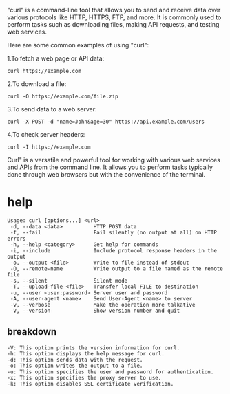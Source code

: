 "curl" is a command-line tool that allows you to send and receive data over various protocols like HTTP, HTTPS, FTP, and more. It is commonly used to perform tasks such as downloading files, making API requests, and testing web services.

Here are some common examples of using "curl":

1.To fetch a web page or API data:

```
curl https://example.com
```

2.To download a file:

```
curl -O https://example.com/file.zip
```

3.To send data to a web server:

```
curl -X POST -d "name=John&age=30" https://api.example.com/users
```

4.To check server headers:

```
curl -I https://example.com
```

Curl" is a versatile and powerful tool for working with various web services and APIs from the command line. It allows you to perform tasks typically done through web browsers but with the convenience of the terminal.




# help 

```
Usage: curl [options...] <url>
 -d, --data <data>          HTTP POST data
 -f, --fail                 Fail silently (no output at all) on HTTP errors
 -h, --help <category>      Get help for commands
 -i, --include              Include protocol response headers in the output
 -o, --output <file>        Write to file instead of stdout
 -O, --remote-name          Write output to a file named as the remote file
 -s, --silent               Silent mode
 -T, --upload-file <file>   Transfer local FILE to destination
 -u, --user <user:password> Server user and password
 -A, --user-agent <name>    Send User-Agent <name> to server
 -v, --verbose              Make the operation more talkative
 -V, --version              Show version number and quit

```



## breakdown

```
-V: This option prints the version information for curl.
-h: This option displays the help message for curl.
-d: This option sends data with the request.
-o: This option writes the output to a file.
-u: This option specifies the user and password for authentication.
-x: This option specifies the proxy server to use.
-k: This option disables SSL certificate verification.
```
